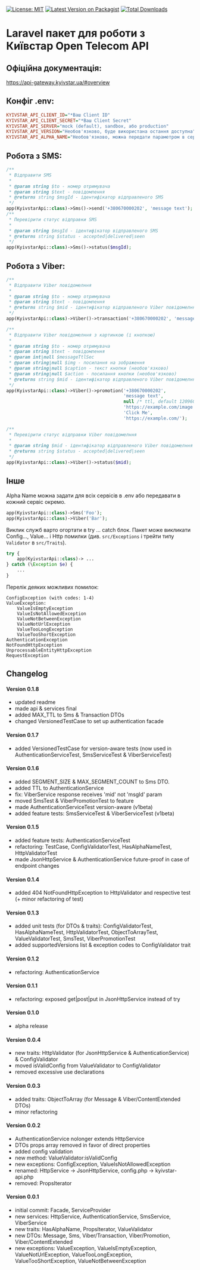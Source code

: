 [![License: MIT](https://img.shields.io/badge/License-MIT-yellow.svg)](https://opensource.org/licenses/MIT)
[![Latest Version on Packagist](https://img.shields.io/packagist/v/imsadhappy/laravel-kyivstar-api.svg?style=flat-square)](https://packagist.org/packages/imsadhappy/laravel-kyivstar-api)
[![Total Downloads](https://img.shields.io/packagist/dt/imsadhappy/laravel-kyivstar-api.svg?style=flat-square)](https://packagist.org/packages/imsadhappy/laravel-kyivstar-api)
# Laravel пакет для роботи з Київстар Open Telecom API

## Офіційна документація:
https://api-gateway.kyivstar.ua/#overview

## Конфіг .env:

```ini
KYIVSTAR_API_CLIENT_ID="*Ваш Client ID"
KYIVSTAR_API_CLIENT_SECRET="*Ваш Client Secret"
KYIVSTAR_API_SERVER="mock (default), sandbox, або production"
KYIVSTAR_API_VERSION="Необов'язково, буде використана остання доступна"
KYIVSTAR_API_ALPHA_NAME="Необов'язково, можна передати параметром в сервіс"
```

## Робота з SMS:

```php
/** 
 * Відправити SMS
 * 
 * @param string $to - номер отримувача
 * @param string $text - повідомлення
 * @returns string $msgId - ідентифікатор відправленого SMS 
 */
app(KyivstarApi::class)->Sms()->send('+380670000202', 'message text');
/** 
 * Перевірити статус відправки SMS
 * 
 * @param string $msgId - ідентифікатор відправленого SMS 
 * @returns string $status - accepted|delivered|seen
 */
app(KyivstarApi::class)->Sms()->status($msgId);
```

## Робота з Viber:

```php
/** 
 * Відправити Viber повідомелння
 * 
 * @param string $to - номер отримувача
 * @param string $text - повідомлення
 * @returns string $mid - ідентифікатор відправленого Viber повідомелння 
 */
app(KyivstarApi::class)->Viber()->transaction('+380670000202', 'message text');

/** 
 * Відправити Viber повідомелння з картинкою (і кнопкою)
 * 
 * @param string $to - номер отримувача
 * @param string $text - повідомлення
 * @param int|null $messageTtlSec
 * @param string|null $img - посилання на зображення
 * @param string|null $caption - текст кнопки (необов'язково)
 * @param string|null $action - посилання кнопки (необов'язково)
 * @returns string $mid - ідентифікатор відправленого Viber повідомелння 
 */
app(KyivstarApi::class)->Viber()->promotion('+380670000202',
                                            'message text',
                                            null /* ttl, default 1209600 */,
                                            'https://example.com/image.jpg',
                                            'Click Me',
                                            'https://example.com/');

/** 
 * Перевірити статус відправки Viber повідомелння
 * 
 * @param string $mid - ідентифікатор відправленого Viber повідомелння 
 * @returns string $status - accepted|delivered|seen
 */
app(KyivstarApi::class)->Viber()->status($mid);
```
## Інше

Alpha Name можна задати для всіх сервісів в .env або передавати в кожний сервіс окремо.

```php
app(KyivstarApi::class)->Sms('Foo');
app(KyivstarApi::class)->Viber('Bar');
```

Виклик служб варто огортати в try ... catch блок. 
Пакет може викликати Config..., Value... і Http помилки 
(див. `src/Exceptions` і трейти типу `Validator` в `src/Traits`).

```php
try {
    app(KyivstarApi::class)-> ...
} catch (\Exception $e) {
    ...
}
```
Перелік деяких можливих помилок: 
```
ConfigException (with codes: 1-4)
ValueException:
    ValueIsEmptyException
    ValueIsNotAllowedException
    ValueNotBetweenException
    ValueNotUrlException
    ValueTooLongException
    ValueTooShortException
AuthenticationException
NotFoundHttpException
UnprocessableEntityHttpException
RequestException
```

## Changelog

#### Version 0.1.8
- updated readme
- made api & services final
- added MAX_TTL to Sms & Transaction DTOs
- changed VersionedTestCase to set up authentication facade

#### Version 0.1.7
- added VersionedTestCase for version-aware tests (now used in AuthenticationServiceTest, SmsServiceTest & ViberServiceTest)

#### Version 0.1.6
- added SEGMENT_SIZE & MAX_SEGMENT_COUNT to Sms DTO.
- added TTL to AuthenticationService
- fix: ViberService response receives 'mid' not 'msgId' param
- moved SmsTest & ViberPromotionTest to feature
- made AuthenticationServiceTest version-aware (v1beta)
- added feature tests: SmsServiceTest & ViberServiceTest (v1beta)

#### Version 0.1.5
- added feature tests: AuthenticationServiceTest
- refactoring: TestCase, ConfigValidatorTest, HasAlphaNameTest, HttpValidatorTest
- made JsonHttpService & AuthenticationService future-proof in case of endpoint changes

#### Version 0.1.4
- added 404 NotFoundHttpException to HttpValidator and respective test (+ minor refactoring of test)

#### Version 0.1.3
- added unit tests (for DTOs & traits): ConfigValidatorTest, HasAlphaNameTest, HttpValidatorTest, ObjectToArrayTest, ValueValidatorTest, SmsTest, ViberPromotionTest
- added supportedVersions list & exception codes to ConfigValidator trait

#### Version 0.1.2
- refactoring: AuthenticationService

#### Version 0.1.1
- refactoring: exposed get|post|put in JsonHttpService instead of try

#### Version 0.1.0
- alpha release

#### Version 0.0.4
- new traits: HttpValidator (for JsonHttpService & AuthenticationService) & ConfigValidator
- moved isValidConfig from ValueValidator to ConfigValidator
- removed excessive use declarations 

#### Version 0.0.3
- added traits: ObjectToArray (for Message & Viber/ContentExtended DTOs)
- minor refactoring

#### Version 0.0.2
- AuthenticationService nolonger extends HttpService
- DTOs props array removed in favor of direct properties
- added config validation
- new method: ValueValidator:isValidConfig
- new exceptions: ConfigException, ValueIsNotAllowedException
- renamed: HttpService -> JsonHttpService, config.php -> kyivstar-api.php
- removed: PropsIterator

#### Version 0.0.1
- initial commit: Facade, ServiceProvider
- new services: HttpService, AuthenticationService, SmsService, ViberService
- new traits: HasAlphaName, PropsIterator, ValueValidator
- new DTOs: Message, Sms, Viber/Transaction, Viber/Promotion, Viber/ContentExtended
- new exceptions: ValueException, ValueIsEmptyException, ValueNotUrlException, ValueTooLongException, ValueTooShortException, ValueNotBetweenException

